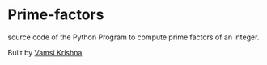 # Prime-factors

source code of the Python Program to compute prime factors of an integer.


Built by [Vamsi Krishna][lk]

[lk]:https://github.com/vamshikrishna10